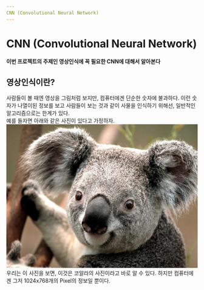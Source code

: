 ```yaml
---
CNN (Convolutional Neural Network)
---
```


# CNN (Convolutional Neural Network)
**이번 프로젝트의 주제인 영상인식에 꼭 필요한 CNN에 대해서 알아본다**  
  
## 영상인식이란?
사람들이 볼 때엔 영상을 그림처럼 보지만, 컴퓨터에겐 단순한 숫자에 불과하다. 이런 숫자가 나열이된 정보를 보고 사람들이 보는 것과 같이 사물을 인식하기 위해선, 일반적인 알고리즘으로는 한계가 있다.  
예를 들자면 아래와 같은 사진이 있다고 가정하자.  
![Sample Image 1](/images/sample1.jpg)  
우리는 이 사진을 보면, 이것은 코알라의 사진이라고 바로 알 수 있다. 하지만 컴퓨터에겐 그저 1024x768개의 Pixel의 정보일 뿐이다.
